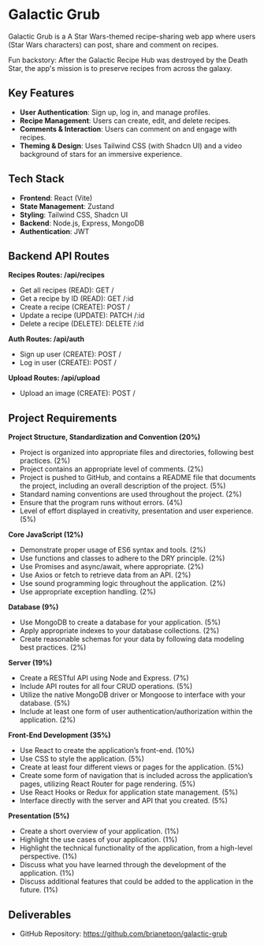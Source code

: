 # Galactic Grub

Galactic Grub is a A Star Wars-themed recipe-sharing web app where users (Star Wars characters) can post, share and comment on recipes.

Fun backstory: After the Galactic Recipe Hub was destroyed by the Death Star, the app's mission is to preserve recipes from across the galaxy.

## Key Features

- **User Authentication**: Sign up, log in, and manage profiles.
- **Recipe Management**: Users can create, edit, and delete recipes.
- **Comments & Interaction**: Users can comment on and engage with recipes.
- **Theming & Design**: Uses Tailwind CSS (with Shadcn UI) and a video background of stars for an immersive experience.

## Tech Stack

- **Frontend**: React (Vite)
- **State Management**: Zustand
- **Styling**: Tailwind CSS, Shadcn UI
- **Backend**: Node.js, Express, MongoDB
- **Authentication**: JWT

## Backend API Routes

**Recipes Routes: /api/recipes**

- Get all recipes (READ): GET /
- Get a recipe by ID (READ): GET /:id
- Create a recipe (CREATE): POST /
- Update a recipe (UPDATE): PATCH /:id
- Delete a recipe (DELETE): DELETE /:id

**Auth Routes: /api/auth**

- Sign up user (CREATE): POST /
- Log in user (CREATE): POST /

**Upload Routes: /api/upload**

- Upload an image (CREATE): POST /

## Project Requirements

**Project Structure, Standardization and Convention (20%)**

- Project is organized into appropriate files and directories, following best practices. (2%)
- Project contains an appropriate level of comments. (2%)
- Project is pushed to GitHub, and contains a README file that documents the project, including an overall description of the project. (5%)
- Standard naming conventions are used throughout the project. (2%)
- Ensure that the program runs without errors. (4%)
- Level of effort displayed in creativity, presentation and user experience. (5%)

**Core JavaScript (12%)**

- Demonstrate proper usage of ES6 syntax and tools. (2%)
- Use functions and classes to adhere to the DRY principle. (2%)
- Use Promises and async/await, where appropriate. (2%)
- Use Axios or fetch to retrieve data from an API. (2%)
- Use sound programming logic throughout the application. (2%)
- Use appropriate exception handling. (2%)

**Database (9%)**

- Use MongoDB to create a database for your application. (5%)
- Apply appropriate indexes to your database collections. (2%)
- Create reasonable schemas for your data by following data modeling best practices. (2%)

**Server (19%)**

- Create a RESTful API using Node and Express. (7%)
- Include API routes for all four CRUD operations. (5%)
- Utilize the native MongoDB driver or Mongoose to interface with your database. (5%)
- Include at least one form of user authentication/authorization within the application. (2%)

**Front-End Development (35%)**

- Use React to create the application’s front-end. (10%)
- Use CSS to style the application. (5%)
- Create at least four different views or pages for the application. (5%)
- Create some form of navigation that is included across the application’s pages, utilizing React Router for page rendering. (5%)
- Use React Hooks or Redux for application state management. (5%)
- Interface directly with the server and API that you created. (5%)

**Presentation (5%)**

- Create a short overview of your application. (1%)
- Highlight the use cases of your application. (1%)
- Highlight the technical functionality of the application, from a high-level perspective. (1%)
- Discuss what you have learned through the development of the application. (1%)
- Discuss additional features that could be added to the application in the future. (1%)

## Deliverables

- GitHub Repository: https://github.com/brianetoon/galactic-grub